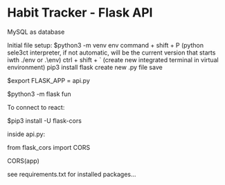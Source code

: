 # Habit Tracker - Flask API

MySQL as database 


Initial file setup:
$python3 -m venv env
command + shift + P (python sele3ct interpreter, if not automatic, will be the current version that starts iwth ./env or .\env)
ctrl + shift + ` (create new integrated terminal in virtual environment)
pip3 install flask
create new .py file
save

$export FLASK_APP = api.py

$python3 -m flask fun

To connect to react:

$pip3 install -U flask-cors

inside api.py:

from flask_cors import CORS

CORS(app)

see requirements.txt for installed packages...
